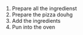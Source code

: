 1. Prepare all the ingredienst
2. Prepare the pizza douhg
3. Add the ingredients
4. Pun into the oven

